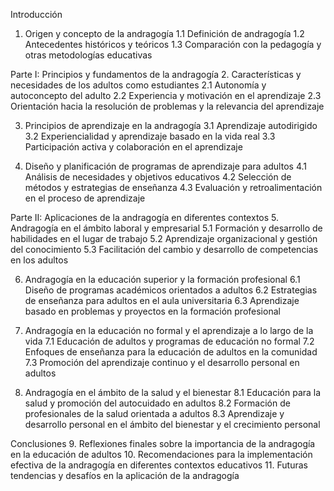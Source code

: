
Introducción
1. Origen y concepto de la andragogía
   1.1 Definición de andragogía
   1.2 Antecedentes históricos y teóricos
   1.3 Comparación con la pedagogía y otras metodologías educativas

Parte I: Principios y fundamentos de la andragogía
2. Características y necesidades de los adultos como estudiantes
   2.1 Autonomía y autoconcepto del adulto
   2.2 Experiencia y motivación en el aprendizaje
   2.3 Orientación hacia la resolución de problemas y la relevancia del aprendizaje

3. Principios de aprendizaje en la andragogía
   3.1 Aprendizaje autodirigido
   3.2 Experiencialidad y aprendizaje basado en la vida real
   3.3 Participación activa y colaboración en el aprendizaje

4. Diseño y planificación de programas de aprendizaje para adultos
   4.1 Análisis de necesidades y objetivos educativos
   4.2 Selección de métodos y estrategias de enseñanza
   4.3 Evaluación y retroalimentación en el proceso de aprendizaje

Parte II: Aplicaciones de la andragogía en diferentes contextos
5. Andragogía en el ámbito laboral y empresarial
   5.1 Formación y desarrollo de habilidades en el lugar de trabajo
   5.2 Aprendizaje organizacional y gestión del conocimiento
   5.3 Facilitación del cambio y desarrollo de competencias en los adultos

6. Andragogía en la educación superior y la formación profesional
   6.1 Diseño de programas académicos orientados a adultos
   6.2 Estrategias de enseñanza para adultos en el aula universitaria
   6.3 Aprendizaje basado en problemas y proyectos en la formación profesional

7. Andragogía en la educación no formal y el aprendizaje a lo largo de la vida
   7.1 Educación de adultos y programas de educación no formal
   7.2 Enfoques de enseñanza para la educación de adultos en la comunidad
   7.3 Promoción del aprendizaje continuo y el desarrollo personal en adultos

8. Andragogía en el ámbito de la salud y el bienestar
   8.1 Educación para la salud y promoción del autocuidado en adultos
   8.2 Formación de profesionales de la salud orientada a adultos
   8.3 Aprendizaje y desarrollo personal en el ámbito del bienestar y el crecimiento personal

Conclusiones
9. Reflexiones finales sobre la importancia de la andragogía en la educación de adultos
10. Recomendaciones para la implementación efectiva de la andragogía en diferentes contextos educativos
11. Futuras tendencias y desafíos en la aplicación de la andragogía
